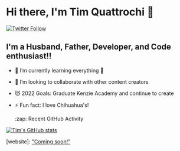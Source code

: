 # Hi there, I'm Tim Quattrochi 👋


[![Twitter Follow](https://img.shields.io/twitter/follow/tjq9?color=1DA1F2&logo=twitter&style=for-the-badge)](https://twitter.com/intent/follow?original_referer=https%3A%2F%2Fgithub.com%2Ftjq9&screen_name=tjq9)

## I'm a Husband, Father, Developer, and Code enthusiast!!

- 🌱 I’m currently learning everything 🤣
- 👯 I’m looking to collaborate with other content creators
- 😻 2022 Goals: Graduate Kenzie Academy and continue to create
- ⚡ Fun fact: I love Chihuahua's!




  <summary>:zap: Recent GitHub Activity</summary>
  


[![Tim's GitHub stats](https://github-readme-stats.vercel.app/api?username=Tim-Quattrochi)](https://github.com/Tim-Quattrochi/github-readme-stats)


[website]: ["Coming soon!"](https://www.linkedin.com/in/timquattrochi/)

[twitter]: https://twitter.com/tjq9
[linkedin]: https://www.linkedin.com/in/timquattrochi/
